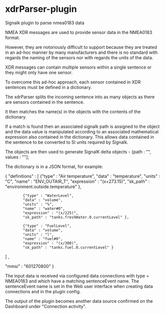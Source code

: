 # xdrParser-plugin
Signalk plugin to parse nmea0183 data

NMEA XDR messages are used to provide sensor data in the NMEA0183 format.

However, they are notoriously difficult to support because they are treated in an ad-hoc manner by many manufacturers and there is no standard with regards the naming of the sensors nor with regards the units of the data. 

XDR messages can contain multiple sensors within a single sentence or they might only have one sensor.

To overcome this ad-hoc approach, each sensor contained in XDR sentences must be defined in a dictionary. 

The xdrParser splits the incoming sentence into as many objects as there are sensors contained in the sentence.

It then matches the name(s) in the objects with the contents of the dictionary. 

If a match is found then an associated signalk path is assigned to the object and the data value is manipulated according to an associated mathematical expression also contained in the dictionary. This allows data contained in the sentence to be converted to SI units required by Signalk.

The objects are then used to generate SignalK delta objects - {path : "", values : ""];

The dictionary is in a JSON format, for example:

{ "definitions" : [	{"type" : "Air temperature",
			"data" : "temperature",
			"units" : "C",
			"name" : "ENV_OUTAIR_T",
			"expression" : "(x+273.15)",
			"sk_path" : "environment.outside.temperature" },

			{"type" : "WaterLevel",
			"data" : "volume",
			"units" : "%",
			"name" : "water#0",
			"expression" : "(x/225)", 
			"sk_path" : "tanks.freshWater.0.currentLevel" },

			{"type" : "FuelLevel",
			"data" : "volume",
			"units" : "l",
			"name" : "fuel#0",
			"expression" : "(x/300)",
			"sk_path" : "tanks.fuel.0.currentLevel" }
] ,

"mmsi" : "601270800"
}

The input data is received via configured data connections with type = NMEA0183 and which have a matching sentenceEvent name. The sentenceEvent name is set in the Web user interface when creating data connections and in the plugin config.

The output of the plugin becomes another data source confirmed on the Dashboard under "Connection activity".

